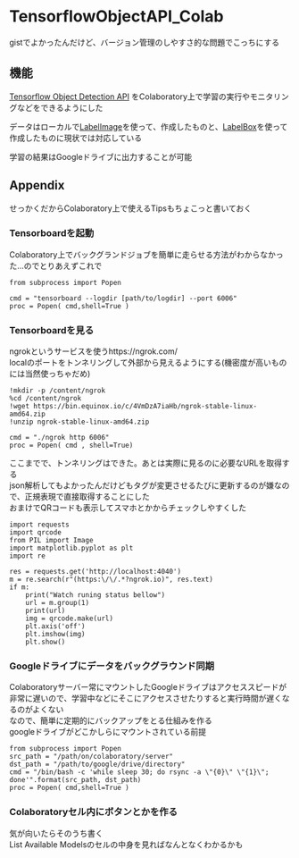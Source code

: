 # TensorflowObjectAPI_Colab

gistでよかったんだけど、バージョン管理のしやすさ的な問題でこっちにする

## 機能
[Tensorflow Object Detection API](https://github.com/tensorflow/models/tree/master/research/object_detection)
をColaboratory上で学習の実行やモニタリングなどをできるようにした

データはローカルで[LabelImage](https://github.com/tzutalin/labelImg)を使って、作成したものと、[LabelBox](https://app.labelbox.com)を使って作成したものに現状では対応している

学習の結果はGoogleドライブに出力することが可能

## Appendix

せっかくだからColaboratory上で使えるTipsもちょこっと書いておく

### Tensorboardを起動
Colaboratory上でバックグランドジョブを簡単に走らせる方法がわからなかった...のでとりあえずこれで
```
from subprocess import Popen

cmd = "tensorboard --logdir [path/to/logdir] --port 6006"
proc = Popen( cmd,shell=True )
```
### Tensorboardを見る
ngrokというサービスを使うhttps://ngrok.com/  
localのポートをトンネリングして外部から見えるようにする(機密度が高いものには当然使っちゃだめ)
```
!mkdir -p /content/ngrok
%cd /content/ngrok
!wget https://bin.equinox.io/c/4VmDzA7iaHb/ngrok-stable-linux-amd64.zip
!unzip ngrok-stable-linux-amd64.zip

cmd = "./ngrok http 6006"
proc = Popen( cmd , shell=True)
```
ここまでで、トンネリングはできた。あとは実際に見るのに必要なURLを取得する  
json解析してもよかったんだけどもタグが変更させるたびに更新するのが嫌なので、正規表現で直接取得することにした  
おまけでQRコードも表示してスマホとかからチェックしやすくした
```
import requests
import qrcode
from PIL import Image
import matplotlib.pyplot as plt
import re

res = requests.get('http://localhost:4040')
m = re.search(r"(https:\/\/.*?ngrok.io)", res.text)
if m:
    print("Watch runing status bellow")
    url = m.group(1)
    print(url)
    img = qrcode.make(url)
    plt.axis('off')
    plt.imshow(img)
    plt.show()
```

### Googleドライブにデータをバックグラウンド同期
Colaboratoryサーバー常にマウントしたGoogleドライブはアクセススピードが非常に遅いので、学習中などにそこにアクセスさせたりすると実行時間が遅くなるのがよくない  
なので、簡単に定期的にバックアップをとる仕組みを作る  
googleドライブがどこかしらにマウントされている前提
```
from subprocess import Popen
src_path = "/path/on/colaboratory/server"
dst_path = "/path/to/google/drive/directory"
cmd = "/bin/bash -c 'while sleep 30; do rsync -a \"{0}\" \"{1}\"; done'".format(src_path, dst_path)
proc = Popen( cmd,shell=True )
```

### Colaboratoryセル内にボタンとかを作る
気が向いたらそのうち書く  
List Available Modelsのセルの中身を見ればなんとなくわかるかも

